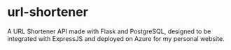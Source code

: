 # url-shortener
A URL Shortener API made with Flask and PostgreSQL, designed to be integrated with ExpressJS and deployed on Azure for my personal website.
